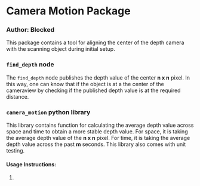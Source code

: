 # Camera Motion Package
### Author: Blocked

This package contains a tool for aligning the center of the depth camera with the scanning object during initial setup.

### `find_depth` node
The `find_depth` node publishes the depth value of the center <b>n x n</b> pixel. In this way, one can know that if the object is at a the center of the cameraview by checking if the published depth value is at the required distance.


### `camera_motion` python library
This library contains function for calculating the average depth value across space and time to obtain a more stable depth value. For space, it is taking the average depth value of the <b>n x n</b> pixel. For time, it is taking the average depth value across the past <b>m</b> seconds. This library also comes with unit testing.

#### Usage Instructions:
  1. ```rosrun camera_motion find_depth

